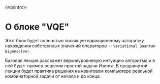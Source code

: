(vqeintro)=

# О блоке "VQE"

Этот блок будет полностью посвящен вариационному алгоритму нахождения собственных значений операторов -- `Variational Quantum Eigensolver`.

Базовая лекция расскажет верхнеуровневую интуицию алгоритма и в ней будет пример решения простой задачи Изинга. В продвинутой лекции будет практика решения на квантовом компьютере реальной комбинаторной задачи от начала и до конца.
